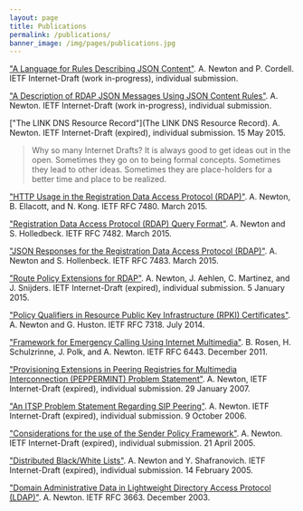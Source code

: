 ```yaml
---
layout: page
title: Publications
permalink: /publications/
banner_image: /img/pages/publications.jpg
---
```


["A Language for Rules Describing JSON Content"](https://datatracker.ietf.org/doc/draft-newton-json-content-rules/). A. Newton and P. Cordell. IETF Internet-Draft (work in-progress), individual submission.

["A Description of RDAP JSON Messages Using JSON Content Rules"](https://datatracker.ietf.org/doc/draft-newton-rdap-jcr/). A. Newton. IETF Internet-Draft (work in-progress), individual submission.

["The LINK DNS Resource Record"](The LINK DNS Resource Record). A. Newton. IETF Internet-Draft (expired), individual submission. 15 May 2015.

> Why so many Internet Drafts?
> It is always good to get ideas out in the open. Sometimes they go on to being formal concepts.
> Sometimes they lead to other ideas. Sometimes they are place-holders for a better time
> and place to be realized.

["HTTP Usage in the Registration Data Access Protocol (RDAP)"](https://tools.ietf.org/html/rfc7480). A. Newton, B. Ellacott, and N. Kong. IETF RFC 7480. March 2015.

["Registration Data Access Protocol (RDAP) Query Format"](https://tools.ietf.org/html/rfc7482). A. Newton and S. Holledbeck. IETF RFC 7482. March 2015.

["JSON Responses for the Registration Data Access Protocol (RDAP)"](https://tools.ietf.org/html/rfc7483). A. Newton and S. Hollenbeck. IETF RFC 7483. March 2015.

["Route Policy Extensions for RDAP"](https://datatracker.ietf.org/doc/draft-newton-weirds-route-policy/). A. Newton, J. Aehlen, C. Martinez, and J. Snijders. IETF Internet-Draft (expired), individual submission. 5 January 2015.

["Policy Qualifiers in Resource Public Key Infrastructure (RPKI) Certificates"](https://tools.ietf.org/html/rfc7318). A. Newton and G. Huston. IETF RFC 7318. July 2014.

["Framework for Emergency Calling Using Internet Multimedia"](https://tools.ietf.org/html/rfc6443). B. Rosen, H. Schulzrinne, J. Polk, and A. Newton. IETF RFC 6443. December 2011.

["Provisioning Extensions in Peering Registries for Multimedia Interconnection (PEPPERMINT) Problem Statement"](https://datatracker.ietf.org/doc/draft-newton-peppermint-problem-statement-00). A. Newton, IETF Internet-Draft (expired), individual submission. 29 January 2007.

["An ITSP Problem Statement Regarding SIP Peering"](https://datatracker.ietf.org/doc/draft-newton-speermint-itsp-problem-statement/). A. Newton. IETF Internet-Draft (expired), individual submission. 9 October 2006.

["Considerations for the use of the Sender Policy Framework"](https://datatracker.ietf.org/doc/draft-newton-maawg-spf-considerations/). A. Newton. IETF Internet-Draft (expired), individual submission. 21 April 2005.

["Distributed Black/White Lists"](https://datatracker.ietf.org/doc/draft-newton-shafranovich-distributed-blacklists-00). A. Newton and Y. Shafranovich. IETF Internet-Draft (expired), individual submission. 14 February 2005.

["Domain Administrative Data in Lightweight Directory Access Protocol (LDAP)"](https://datatracker.ietf.org/doc/rfc3663/). A. Newton. IETF RFC 3663. December 2003.
